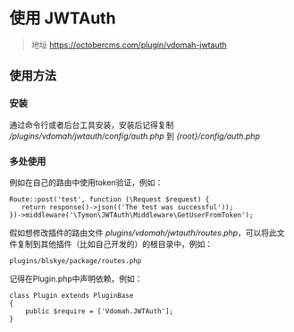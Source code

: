 # 使用 JWTAuth

> 地址 https://octobercms.com/plugin/vdomah-jwtauth

## 使用方法

### 安装

通过命令行或者后台工具安装，安装后记得复制 */plugins/vdomah/jwtauth/config/auth.php* 到 *{root}/config/auth.php*

### 多处使用

例如在自己的路由中使用token验证，例如：

    Route::post('test', function (\Request $request) {
       return response()->json(('The test was successful'));
    })->middleware('\Tymon\JWTAuth\Middleware\GetUserFromToken');
    
假如想修改插件的路由文件 *plugins/vdomah/jwtauth/routes.php*，可以将此文件复制到其他插件（比如自己开发的）的根目录中，例如：

    plugins/blskye/package/routes.php
    
记得在Plugin.php中声明依赖，例如：
    
    class Plugin extends PluginBase
    {
        public $require = ['Vdomah.JWTAuth'];    
    }

